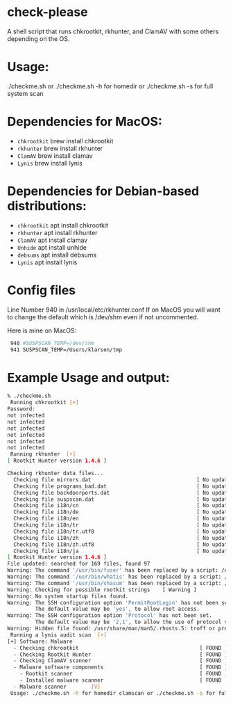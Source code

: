 # check-please
A shell script that runs chkrootkit, rkhunter, and ClamAV with some others depending on the OS.

# Usage:
./checkme.sh or ./checkme.sh -h for homedir or ./checkme.sh -s for full system scan


# Dependencies for MacOS:
- `chkrootkit` brew install chkrootkit
- `rkhunter` brew install rkhunter
- `ClamAV` brew install clamav
- `Lynis` brew install lynis

# Dependencies for Debian-based distributions:
- `chkrootkit` apt install chkrootkit
- `rkhunter` apt install rkhunter
- `ClamAV` apt install clamav
- `Unhide` apt install unhide
- `debsums` apt install debsums
- `Lynis` apt install lynis


# Config files
Line Number 940 in  /usr/local/etc/rkhunter.conf
If on MacOS you will want to change the default which is /dev/shm even if not uncommented.

Here is mine on MacOS:
```bash
 940 #SUSPSCAN_TEMP=/dev/shm
 941 SUSPSCAN_TEMP=/Users/klarsen/tmp
 ```


# Example Usage and output:
```bash
% ./checkme.sh
 Running chkrootkit [+]
Password:
not infected
not infected
not infected
not infected
not infected
not infected
 Running rkhunter  [+]
[ Rootkit Hunter version 1.4.6 ]

Checking rkhunter data files...
  Checking file mirrors.dat                                  [ No update ]
  Checking file programs_bad.dat                             [ No update ]
  Checking file backdoorports.dat                            [ No update ]
  Checking file suspscan.dat                                 [ No update ]
  Checking file i18n/cn                                      [ No update ]
  Checking file i18n/de                                      [ No update ]
  Checking file i18n/en                                      [ No update ]
  Checking file i18n/tr                                      [ No update ]
  Checking file i18n/tr.utf8                                 [ No update ]
  Checking file i18n/zh                                      [ No update ]
  Checking file i18n/zh.utf8                                 [ No update ]
  Checking file i18n/ja                                      [ No update ]
[ Rootkit Hunter version 1.4.6 ]
File updated: searched for 169 files, found 97
Warning: The command '/usr/bin/fuser' has been replaced by a script: /usr/bin/fuser: Perl script text executable
Warning: The command '/usr/bin/whatis' has been replaced by a script: /usr/bin/whatis: POSIX shell script text executable, ASCII text
Warning: The command '/usr/bin/shasum' has been replaced by a script: /usr/bin/shasum: Perl script text executable
Warning: Checking for possible rootkit strings    [ Warning ]
Warning: No system startup files found.
Warning: The SSH configuration option 'PermitRootLogin' has not been set.
         The default value may be 'yes', to allow root access.
Warning: The SSH configuration option 'Protocol' has not been set.
         The default value may be '2,1', to allow the use of protocol version 1.
Warning: Hidden file found: /usr/share/man/man5/.rhosts.5: troff or preprocessor input text, ASCII text
 Running a lynis audit scan  [+]
[+] Software: Malware
  - Checking chkrootkit                                       [ FOUND ]
  - Checking Rootkit Hunter                                   [ FOUND ]
  - Checking ClamAV scanner                                   [ FOUND ]
  - Malware software components                               [ FOUND ]
    - Rootkit scanner                                         [ FOUND ]
    - Installed malware scanner                               [ FOUND ]
  - Malware scanner        [V]
 Usage: ./checkme.sh -h for homedir clamscan or ./checkme.sh -s for full system clamscan
```